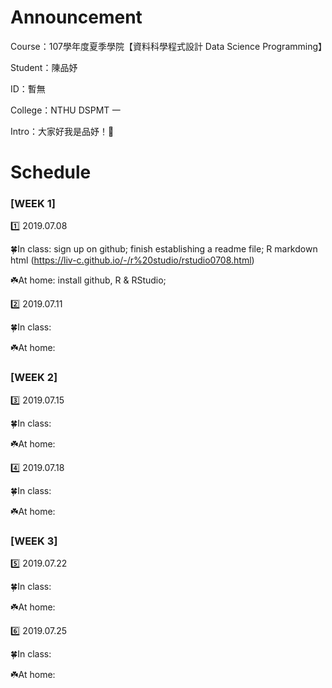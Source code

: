 # Announcement 

Course：107學年度夏季學院【資料科學程式設計 Data Science Programming】

Student：陳品妤

ID：暫無

College：NTHU DSPMT 一

Intro：大家好我是品妤！🙂


# Schedule


### [WEEK 1] ###

1️⃣ 2019.07.08

🍀In class: 
  sign up on github; 
  finish establishing a readme file;
  R markdown html (https://liv-c.github.io/-/r%20studio/rstudio0708.html)
  
☘️At home: install github, R & RStudio; 


2️⃣ 2019.07.11

🍀In class:

☘️At home:

### [WEEK 2] ###

3️⃣ 2019.07.15

🍀In class:

☘️At home:

4️⃣ 2019.07.18

🍀In class:

☘️At home:

### [WEEK 3] ###

5️⃣ 2019.07.22

🍀In class:

☘️At home:

6️⃣ 2019.07.25

🍀In class:

☘️At home:
